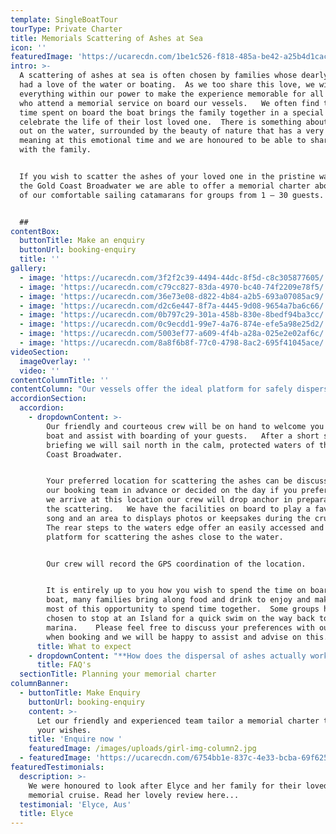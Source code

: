 ```yaml
---
template: SingleBoatTour
tourType: Private Charter
title: Memorials Scattering of Ashes at Sea
icon: ''
featuredImage: 'https://ucarecdn.com/1be1c526-f818-485a-be42-a25b4d1cac1f/'
intro: >-
  A scattering of ashes at sea is often chosen by families whose dearly departed
  had a love of the water or boating.  As we too share this love, we will do
  everything within our power to make the experience memorable for all guests
  who attend a memorial service on board our vessels.   We often find that this
  time spent on board the boat brings the family together in a special way to
  celebrate the life of their lost loved one.  There is something about being
  out on the water, surrounded by the beauty of nature that has a very profound
  meaning at this emotional time and we are honoured to be able to share this
  with the family.  


  If you wish to scatter the ashes of your loved one in the pristine waters of
  the Gold Coast Broadwater we are able to offer a memorial charter aboard one
  of our comfortable sailing catamarans for groups from 1 – 30 guests. 


  ##
contentBox:
  buttonTitle: Make an enquiry
  buttonUrl: booking-enquiry
  title: ''
gallery:
  - image: 'https://ucarecdn.com/3f2f2c39-4494-44dc-8f5d-c8c305877605/'
  - image: 'https://ucarecdn.com/c79cc827-83da-4970-bc40-74f2209e78f5/'
  - image: 'https://ucarecdn.com/36e73e08-d822-4b84-a2b5-693a07085ac9/'
  - image: 'https://ucarecdn.com/d2c6e447-8f7a-4445-9d08-9654a7ba6c66/'
  - image: 'https://ucarecdn.com/0b797c29-301a-458b-830e-8bedf94ba3cc/'
  - image: 'https://ucarecdn.com/0c9ecdd1-99e7-4a76-874e-efe5a98e25d2/'
  - image: 'https://ucarecdn.com/5003ef77-a609-4f4b-a28a-025e2e02af6c/'
  - image: 'https://ucarecdn.com/8a8f6b8f-77c0-4798-8ac2-695f41045ace/'
videoSection:
  imageOverlay: ''
  video: ''
contentColumnTitle: ''
contentColumn: "Our vessels offer the ideal platform for safely dispersing the ashes from the rear boarding steps (which sit very close to water level whilst remaining safe and stable).   Our warm and respectful crew will sail the vessel to your preferred location (often the Seaway or nearby a favourite Island) before dropping anchor and recording the GPS coordinates of the location carefully. \r\n\nThe spacious and wide vessels are intimate in design though spacious enough to be suitable for families and groups.  We sail in the calm protected waters of the Gold Coast Broadwater meaning a comfortable sailing experience for all on board.  We can assist with catering and beverages or you are also most welcome to BYO food and drinks on board.   \r\n\nPlease feel free to contact us before or after the cremation or funeral to discuss a private charter for spreading ashes of your loved one."
accordionSection:
  accordion:
    - dropdownContent: >-
        Our friendly and courteous crew will be on hand to welcome you at the
        boat and assist with boarding of your guests.   After a short safety
        briefing we will sail north in the calm, protected waters of the Gold
        Coast Broadwater.   


        Your preferred location for scattering the ashes can be discussed with
        our booking team in advance or decided on the day if you prefer.    Once
        we arrive at this location our crew will drop anchor in preparation for
        the scattering.   We have the facilities on board to play a favourite
        song and an area to displays photos or keepsakes during the cruise.  
        The rear steps to the waters edge offer an easily accessed and stable
        platform for scattering the ashes close to the water.


        Our crew will record the GPS coordination of the location.


        It is entirely up to you how you wish to spend the time on board the
        boat, many families bring along food and drink to enjoy and make the
        most of this opportunity to spend time together.  Some groups have even
        chosen to stop at an Island for a quick swim on the way back to the
        marina.    Please feel free to discuss your preferences with our team
        when booking and we will be happy to assist and advise on this.
      title: What to expect
    - dropdownContent: "**How does the dispersal of ashes actually work?**\n\nPlease feel free to discuss when making your booking if you have a special location in mind for the scattering of ashes and we will ensure our crew are fully briefed.  On the day the crew will drop anchor at this location and guide you to the rear steps which offer a safe and stable platform for you to get down close to the water and scatter the ashes.  It is also possible to purchase bio-degradable urns which float gently away before submerging into the water.    Many guests also choose to place a floral tribute into the point at this time.\n\n**Do you serve food and drink on board the boat?**\n\nWe can absolutely assist with catering and drinks, please ask for our catering and beverage menu.  We also welcome BYO should you prefer to arrange this.\n\n\n\n**What time can we arrive at the boat?**\r\n\nBoarding time is around 10-15 mins before departure which allows time for a short safety briefing before departure.  \n\n\n\n**Can we play a favourite song?**\r\n\nYes.   We have a sound system with speakers inside and out.   There is a device on board for you use with Premium Spotify so you can stream whatever you wish to play if available on Spotify.  You can also bluetooth your own device.  \n\n\n\n**What happens if the weather is not ok?**\n\n We have a very generous policy around weather allowing you to cancel or reschedule your charter in the event of torrential rain or storms.    If it is just a light forecast shower please do not worry as there are undercover areas on board the boat.\n\n\n\n**Will we get sea-sick?**\r\n\nWe operate in the  calm, protected waters of the Gold Coast Broadwater.  We do not go offshore (into the open ocean) so we do not experience large waves.   We sail catamarans which are very stable, they do not have the same side to side rocking motion as experienced by single hull vessels.   We have never had a sea sick guest on board.\n\n\n\n**Are the boats safe for elderly and very young guests?**\n\nOur boats are some of the safest and easiest to get around on the water.  With large open plan deck spaces and smooth, stable sailing.    We have welcomed guests of all ages on board.  If you do have any particular concerns though please let us know and we would be happy to discuss."
      title: FAQ's
  sectionTitle: Planning your memorial charter
columnBanner:
  - buttonTitle: Make Enquiry
    buttonUrl: booking-enquiry
    content: >-
      Let our friendly and experienced team tailor a memorial charter to suit
      your wishes.
    title: 'Enquire now '
    featuredImage: /images/uploads/girl-img-column2.jpg
  - featuredImage: 'https://ucarecdn.com/6754bb1e-837c-4e33-bcba-69f6251f758f/'
featuredTestimonials:
  description: >-
    We were honoured to look after Elyce and her family for their loved ones
    memorial cruise. Read her lovely review here...
  testimonial: 'Elyce, Aus'
  title: Elyce
---
```


